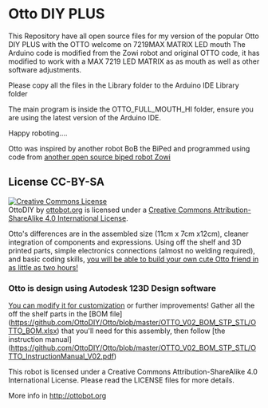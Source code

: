 # Otto DIY PLUS

This Repository have all open source files for my version of the popular Otto DIY PLUS with the OTTO welcome on 7219MAX MATRIX LED mouth
The Arduino code is modified from the Zowi robot and original OTTO code, it has modified to work with a MAX 7219 LED MATRIX as as mouth as well as other software adjustments.

Please copy all the files in the Library folder to the Arduino IDE Library folder

The main program is inside the OTTO_FULL_MOUTH_HI folder, ensure you are using the latest version of the Arduino IDE.


Happy roboting....


Otto was inspired by another robot BoB the BiPed and programmed using code from [another open source biped robot Zowi](https://github.com/bqlabs/zowi)

## License CC-BY-SA
<a rel="license" href="http://creativecommons.org/licenses/by-sa/4.0/"><img alt="Creative Commons License" style="border-width:0" src="https://i.creativecommons.org/l/by-sa/4.0/88x31.png" /></a><br /><span xmlns:dct="http://purl.org/dc/terms/" property="dct:title">OttoDIY</span> by <a xmlns:cc="http://creativecommons.org/ns#" href="ottobot.org" property="cc:attributionName" rel="cc:attributionURL">ottobot.org</a> is licensed under a <a rel="license" href="http://creativecommons.org/licenses/by-sa/4.0/">Creative Commons Attribution-ShareAlike 4.0 International License</a>.

Otto's differences are in the assembled size (11cm x 7cm x12cm), cleaner integration of components and expressions. 
Using off the shelf and 3D printed parts, simple electronics connections (almost no welding required), and basic coding skills, [you will be able to build your own cute Otto friend in as little as two hours!](http://www.instructables.com/id/Otto-Build-You-Own-Robot-in-Two-Hours/)

### Otto is design using Autodesk 123D Design software 
[You can modify it for customization](http://www.123dapp.com/Project/Otto-build-your-own-robot/5658683) or further improvements!
Gather all the off the shelf parts in the [BOM file] (https://github.com/OttoDIY/Otto/blob/master/OTTO_V02_BOM_STP_STL/OTTO_BOM.xlsx) that you'll need for this assembly, then follow [the instruction manual] (https://github.com/OttoDIY/Otto/blob/master/OTTO_V02_BOM_STP_STL/OTTO_InstructionManual_V02.pdf)

This robot is licensed under a Creative Commons Attribution-ShareAlike 4.0 International License. Please read the LICENSE files for more details.

More info in http://ottobot.org
